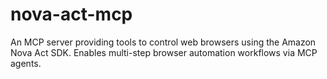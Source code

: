 # nova-act-mcp
An MCP server providing tools to control web browsers using the Amazon Nova Act SDK. Enables multi-step browser automation workflows via MCP agents.
